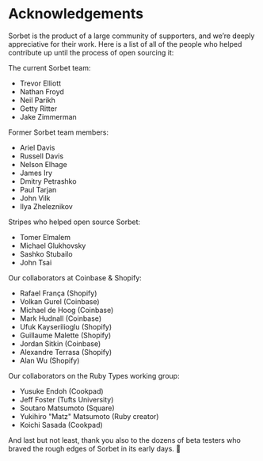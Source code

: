 # Acknowledgements

Sorbet is the product of a large community of supporters, and we’re deeply
appreciative for their work. Here is a list of all of the people who helped
contribute up until the process of open sourcing it:

The current Sorbet team:

- Trevor Elliott
- Nathan Froyd
- Neil Parikh
- Getty Ritter
- Jake Zimmerman

Former Sorbet team members:

- Ariel Davis
- Russell Davis
- Nelson Elhage
- James Iry
- Dmitry Petrashko
- Paul Tarjan
- John Vilk
- Ilya Zheleznikov

Stripes who helped open source Sorbet:

- Tomer Elmalem
- Michael Glukhovsky
- Sashko Stubailo
- John Tsai

Our collaborators at Coinbase & Shopify:

- Rafael França (Shopify)
- Volkan Gurel (Coinbase)
- Michael de Hoog (Coinbase)
- Mark Hudnall (Coinbase)
- Ufuk Kayserilioglu (Shopify)
- Guillaume Malette (Shopify)
- Jordan Sitkin (Coinbase)
- Alexandre Terrasa (Shopify)
- Alan Wu (Shopify)

Our collaborators on the Ruby Types working group:

- Yusuke Endoh (Cookpad)
- Jeff Foster (Tufts University)
- Soutaro Matsumoto (Square)
- Yukihiro "Matz" Matsumoto (Ruby creator)
- Koichi Sasada (Cookpad)

And last but not least, thank you also to the dozens of beta testers who braved
the rough edges of Sorbet in its early days. 🎉
